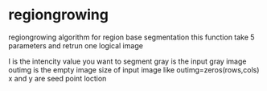 # regiongrowing
regiongrowing algorithm for region base segmentation
this function take 5 parameters
and retrun one logical image

I is the intencity value you want to segment 
gray is the input gray image
outimg is the empty image size of input image like outimg=zeros(rows,cols)
x and y are seed point loction 
